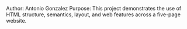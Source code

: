 Author: Antonio Gonzalez
Purpose: This project demonstrates the use of HTML structure, semantics, layout, and web features across a five-page website.